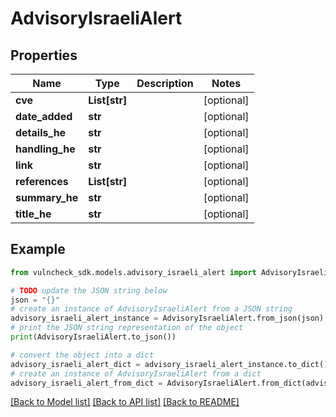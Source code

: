 # AdvisoryIsraeliAlert


## Properties

Name | Type | Description | Notes
------------ | ------------- | ------------- | -------------
**cve** | **List[str]** |  | [optional] 
**date_added** | **str** |  | [optional] 
**details_he** | **str** |  | [optional] 
**handling_he** | **str** |  | [optional] 
**link** | **str** |  | [optional] 
**references** | **List[str]** |  | [optional] 
**summary_he** | **str** |  | [optional] 
**title_he** | **str** |  | [optional] 

## Example

```python
from vulncheck_sdk.models.advisory_israeli_alert import AdvisoryIsraeliAlert

# TODO update the JSON string below
json = "{}"
# create an instance of AdvisoryIsraeliAlert from a JSON string
advisory_israeli_alert_instance = AdvisoryIsraeliAlert.from_json(json)
# print the JSON string representation of the object
print(AdvisoryIsraeliAlert.to_json())

# convert the object into a dict
advisory_israeli_alert_dict = advisory_israeli_alert_instance.to_dict()
# create an instance of AdvisoryIsraeliAlert from a dict
advisory_israeli_alert_from_dict = AdvisoryIsraeliAlert.from_dict(advisory_israeli_alert_dict)
```
[[Back to Model list]](../README.md#documentation-for-models) [[Back to API list]](../README.md#documentation-for-api-endpoints) [[Back to README]](../README.md)


